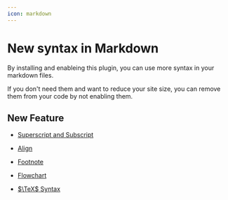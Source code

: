```yaml
---
icon: markdown
---
```


# New syntax in Markdown

By installing and enableing this plugin, you can use more syntax in your markdown files.

If you don't need them and want to reduce your site size, you can remove them from your code by not enabling them.

## New Feature

- [Superscript and Subscript](sup-sub.md)

- [Align](align.md)

- [Footnote](footnote.md)

- [Flowchart](flowchart.md)

- [$\TeX$ Syntax](tex.md)
